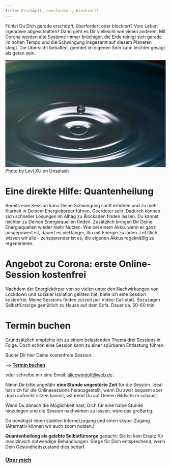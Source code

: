 ```yaml
---
title: Erschöpft, überfordert, blockiert? 
---
```

Fühlst Du Dich gerade erschöpft, überfordert oder blockiert? Vom Leben irgendwie abgeschnitten? Dann geht es Dir vielleicht wie vielen anderen. Mit Corona werden alte Systeme immer brüchiger, die Erde reinigt sich gerade im hohen Tempo und die Schwingung insgesamt auf diesem Planeten steigt. Die Übersicht behalten, geerdet im eigenen Sein kann leichter gesagt als getan sein. 

![Tropfen](/assets/29-06-2020-Tropfen.jpg)
Photo by Levi XU on Unsplash

# Eine direkte Hilfe: Quantenheilung 
Bereits eine Session kann Deine Schwingung sanft erhöhen und zu mehr Klarheit in Deinem Energiekörper führen. Geerdeter sein. Dadurch können sich schneller Lösungen im Alltag zu Blockaden finden lassen. Du kannst leichter zu Deinen Energiequellen finden. Zusätzlich bringen Dir Deine Energiequellen wieder mehr Nutzen. Wie bei einem Akku: wenn er ganz ausgepowert ist, dauert es viel länger, ihn mit Energie zu laden. Letztlich wissen wir alle - zeitsparender ist es, die eigenen Akkus regelmäßig zu regenerieren. 

# Angebot zu Corona: erste Online-Session kostenfrei
Nachdem der Energiekörper von so vielen unter den Nachwirkungen von Lockdown und sozialer Isolation gelitten hat, biete ich eine Session kostenfrei. Meine Sessions finden zurzeit per Video-Call statt. Sozusagen Selbstfürsorge gemütlich zu Hause auf dem Sofa. Dauer ca. 50-60 min.
 
# Termin buchen
Grundsätzlich empfehle ich zu einem belastenden Thema drei Sessions in Folge. Doch schon eine Session kann zu einer spürbaren Entlastung führen. 

Buche Dir hier Deine kostenfreie Session. 

--> **[Termin buchen](https://alicewindolf.youcanbook.me)**

oder schreibe mir eine Email: alicewindolf@web.de.

Nimm Dir bitte ungefähr **eine Stunde ungestörte Zeit** für die Session. Ideal hat sich für die Onlinesessions herausgestellt, wenn Du zwar bequem aber doch aufrecht sitzen kannst, während Du auf Deinen Bildschirm schaust.  

Wenn Du danach die Möglichkeit hast, Dich für eine halbe Stunde hinzulegen und die Session nachwirken zu lassen, wäre das großartig.  

Du benötigst einen stabilen Internetzugang und einen skype-Zugang. (Alternativ können wir auch zoom nutzen.)  

**Quantenheilung als gelebte Selbstfürsorge** gedacht: Sie ist kein Ersatz für medizinisch notwendige Behandlungen. Sorge für Dich entsprechend, wenn Dein Gesundheitszustand dies bedarf. 


### [Über mich](/about/)



